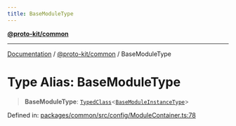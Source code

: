 ```yaml
---
title: BaseModuleType
---
```


[**@proto-kit/common**](../README.md)

***

[Documentation](../../../README.md) / [@proto-kit/common](../README.md) / BaseModuleType

# Type Alias: BaseModuleType

> **BaseModuleType**: [`TypedClass`](TypedClass.md)\<[`BaseModuleInstanceType`](../interfaces/BaseModuleInstanceType.md)\>

Defined in: [packages/common/src/config/ModuleContainer.ts:78](https://github.com/proto-kit/framework/blob/4d6b3b6da51b3edee0fbf25ce72c1f59ec61e891/packages/common/src/config/ModuleContainer.ts#L78)
